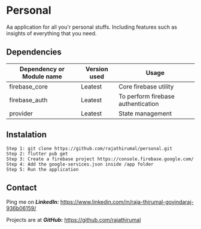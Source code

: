 # Personal

Aa application for all you'r personal stuffs. 
Including features such as insights of everything that you need.


## Dependencies

| Dependency or Module name  | Version used | Usage |
| ------------- | ------------- | ------------- |
| firebase_core | Leatest | Core firebase utility |
| firebase_auth | Leatest | To perform firebase authentication |
| provider | Leatest | State management |

## Instalation

    Step 1: git clone https://github.com/rajathirumal/personal.git
    Step 2: flutter pub get
    Step 3: Create a firebase project https://console.firebase.google.com/
    Step 4: Add the google-services.json inside /app folder
    Step 5: Run the application

## Contact
Ping me on ***LinkedIn:*** 
    https://www.linkedin.com/in/raja-thirumal-govindaraj-936b06159/

Projects are at ***GitHub:*** 
    https://github.com/rajathirumal